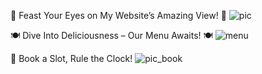 👀 Feast Your Eyes on My Website’s Amazing View! 👀
![pic](https://github.com/user-attachments/assets/9ff0ed9e-2ea3-492a-98d8-c978067385b6)









🍽️ Dive Into Deliciousness – Our Menu Awaits! 🍽️
![menu](https://github.com/user-attachments/assets/ac6f42b2-204c-4670-8146-0e42b75b9b60)











📅 Book a Slot, Rule the Clock!
![pic_book](https://github.com/user-attachments/assets/fd2bafb1-6b26-4991-8466-83a389ec787c)
